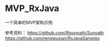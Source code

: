 # MVP_RxJava
一个简单的MVP架构示例


参考资料：
https://github.com/Rtsunoath/Sunoath
https://github.com/rengwuxian/RxJavaSamples
